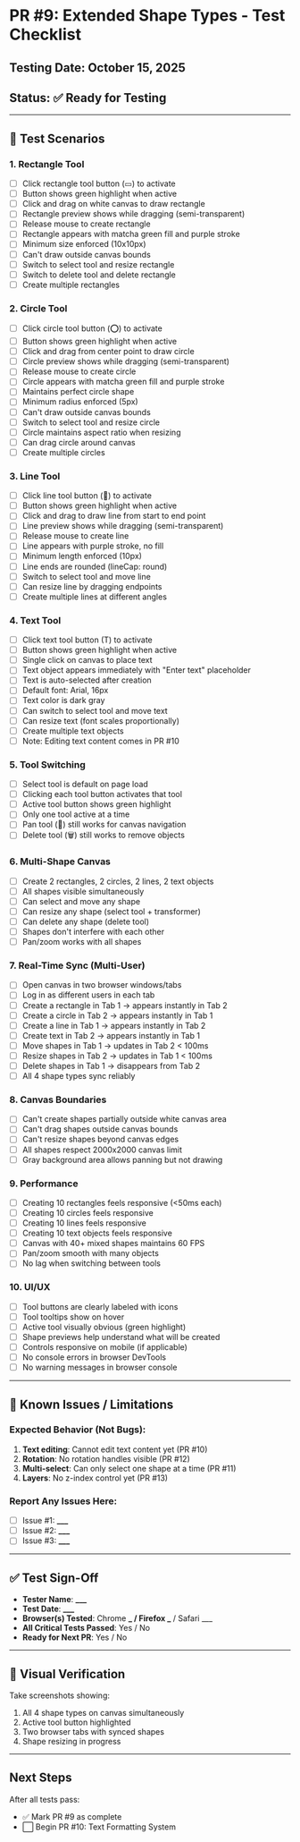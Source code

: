 # PR #9: Extended Shape Types - Test Checklist

## Testing Date: October 15, 2025

## Status: ✅ Ready for Testing

---

## 🎯 Test Scenarios

### 1. Rectangle Tool

- [ ] Click rectangle tool button (▭) to activate
- [ ] Button shows green highlight when active
- [ ] Click and drag on white canvas to draw rectangle
- [ ] Rectangle preview shows while dragging (semi-transparent)
- [ ] Release mouse to create rectangle
- [ ] Rectangle appears with matcha green fill and purple stroke
- [ ] Minimum size enforced (10x10px)
- [ ] Can't draw outside canvas bounds
- [ ] Switch to select tool and resize rectangle
- [ ] Switch to delete tool and delete rectangle
- [ ] Create multiple rectangles

### 2. Circle Tool

- [ ] Click circle tool button (⭕) to activate
- [ ] Button shows green highlight when active
- [ ] Click and drag from center point to draw circle
- [ ] Circle preview shows while dragging (semi-transparent)
- [ ] Release mouse to create circle
- [ ] Circle appears with matcha green fill and purple stroke
- [ ] Maintains perfect circle shape
- [ ] Minimum radius enforced (5px)
- [ ] Can't draw outside canvas bounds
- [ ] Switch to select tool and resize circle
- [ ] Circle maintains aspect ratio when resizing
- [ ] Can drag circle around canvas
- [ ] Create multiple circles

### 3. Line Tool

- [ ] Click line tool button (📏) to activate
- [ ] Button shows green highlight when active
- [ ] Click and drag to draw line from start to end point
- [ ] Line preview shows while dragging (semi-transparent)
- [ ] Release mouse to create line
- [ ] Line appears with purple stroke, no fill
- [ ] Minimum length enforced (10px)
- [ ] Line ends are rounded (lineCap: round)
- [ ] Switch to select tool and move line
- [ ] Can resize line by dragging endpoints
- [ ] Create multiple lines at different angles

### 4. Text Tool

- [ ] Click text tool button (T) to activate
- [ ] Button shows green highlight when active
- [ ] Single click on canvas to place text
- [ ] Text object appears immediately with "Enter text" placeholder
- [ ] Text is auto-selected after creation
- [ ] Default font: Arial, 16px
- [ ] Text color is dark gray
- [ ] Can switch to select tool and move text
- [ ] Can resize text (font scales proportionally)
- [ ] Create multiple text objects
- [ ] Note: Editing text content comes in PR #10

### 5. Tool Switching

- [ ] Select tool is default on page load
- [ ] Clicking each tool button activates that tool
- [ ] Active tool button shows green highlight
- [ ] Only one tool active at a time
- [ ] Pan tool (🤚) still works for canvas navigation
- [ ] Delete tool (🗑️) still works to remove objects

### 6. Multi-Shape Canvas

- [ ] Create 2 rectangles, 2 circles, 2 lines, 2 text objects
- [ ] All shapes visible simultaneously
- [ ] Can select and move any shape
- [ ] Can resize any shape (select tool + transformer)
- [ ] Can delete any shape (delete tool)
- [ ] Shapes don't interfere with each other
- [ ] Pan/zoom works with all shapes

### 7. Real-Time Sync (Multi-User)

- [ ] Open canvas in two browser windows/tabs
- [ ] Log in as different users in each tab
- [ ] Create a rectangle in Tab 1 → appears instantly in Tab 2
- [ ] Create a circle in Tab 2 → appears instantly in Tab 1
- [ ] Create a line in Tab 1 → appears instantly in Tab 2
- [ ] Create text in Tab 2 → appears instantly in Tab 1
- [ ] Move shapes in Tab 1 → updates in Tab 2 < 100ms
- [ ] Resize shapes in Tab 2 → updates in Tab 1 < 100ms
- [ ] Delete shapes in Tab 1 → disappears from Tab 2
- [ ] All 4 shape types sync reliably

### 8. Canvas Boundaries

- [ ] Can't create shapes partially outside white canvas area
- [ ] Can't drag shapes outside canvas bounds
- [ ] Can't resize shapes beyond canvas edges
- [ ] All shapes respect 2000x2000 canvas limit
- [ ] Gray background area allows panning but not drawing

### 9. Performance

- [ ] Creating 10 rectangles feels responsive (<50ms each)
- [ ] Creating 10 circles feels responsive
- [ ] Creating 10 lines feels responsive
- [ ] Creating 10 text objects feels responsive
- [ ] Canvas with 40+ mixed shapes maintains 60 FPS
- [ ] Pan/zoom smooth with many objects
- [ ] No lag when switching between tools

### 10. UI/UX

- [ ] Tool buttons are clearly labeled with icons
- [ ] Tool tooltips show on hover
- [ ] Active tool visually obvious (green highlight)
- [ ] Shape previews help understand what will be created
- [ ] Controls responsive on mobile (if applicable)
- [ ] No console errors in browser DevTools
- [ ] No warning messages in browser console

---

## 🐛 Known Issues / Limitations

### Expected Behavior (Not Bugs):

1. **Text editing**: Cannot edit text content yet (PR #10)
2. **Rotation**: No rotation handles visible (PR #12)
3. **Multi-select**: Can only select one shape at a time (PR #11)
4. **Layers**: No z-index control yet (PR #13)

### Report Any Issues Here:

- [ ] Issue #1: ****\_\_\_****
- [ ] Issue #2: ****\_\_\_****
- [ ] Issue #3: ****\_\_\_****

---

## ✅ Test Sign-Off

- **Tester Name**: ****\_\_\_****
- **Test Date**: ****\_\_\_****
- **Browser(s) Tested**: Chrome **_ / Firefox _** / Safari \_\_\_
- **All Critical Tests Passed**: Yes / No
- **Ready for Next PR**: Yes / No

---

## 📸 Visual Verification

Take screenshots showing:

1. All 4 shape types on canvas simultaneously
2. Active tool button highlighted
3. Two browser tabs with synced shapes
4. Shape resizing in progress

---

## Next Steps

After all tests pass:

- ✅ Mark PR #9 as complete
- ⬜ Begin PR #10: Text Formatting System
